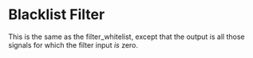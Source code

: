 # Blacklist Filter

This is the same as the filter_whitelist, except that the output is all those
signals for which the filter input *is* zero.

